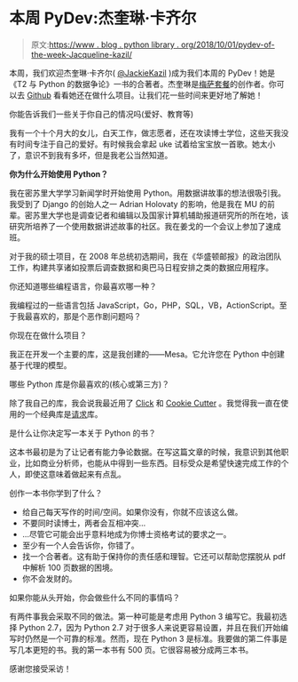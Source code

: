 # 本周 PyDev:杰奎琳·卡齐尔

> 原文:[https://www . blog . python library . org/2018/10/01/pydev-of-the-week-Jacqueline-kazil/](https://www.blog.pythonlibrary.org/2018/10/01/pydev-of-the-week-jacqueline-kazil/)

本周，我们欢迎杰奎琳·卡齐尔( [@JackieKazil](https://twitter.com/jackiekazil) )成为我们本周的 PyDev！她是《T2 与 Python 的数据争论》一书的合著者。杰奎琳是[梅萨套餐](https://github.com/projectmesa/mesa)的创作者。你可以去 [Github](https://github.com/jackiekazil) 看看她还在做什么项目。让我们花一些时间来更好地了解她！

你能告诉我们一些关于你自己的情况吗(爱好、教育等)

我有一个十个月大的女儿，白天工作，做志愿者，还在攻读博士学位，这些天我没有时间专注于自己的爱好。有时候我会拿起 uke 试着给宝宝放一首歌。她太小了，意识不到我有多坏，但是我老公当然知道。

**你为什么开始使用 Python？**

我在密苏里大学学习新闻学时开始使用 Python。用数据讲故事的想法很吸引我。我受到了 Django 的创始人之一 Adrian Holovaty 的影响，他是我在 MU 的前辈。密苏里大学也是调查记者和编辑以及国家计算机辅助报道研究所的所在地，该研究所培养了一个使用数据讲述故事的社区。我在姜戈的一个会议上参加了速成班。

对于我的硕士项目，在 2008 年总统初选期间，我在《华盛顿邮报》的政治团队工作，构建共享诸如投票后调查数据和奥巴马日程安排之类的数据应用程序。

你还知道哪些编程语言，你最喜欢哪一种？

我编程过的一些语言包括 JavaScript，Go，PHP，SQL，VB，ActionScript。至于我最喜欢的，那是个恶作剧问题吗？

你现在在做什么项目？

我正在开发一个主要的库，这是我创建的——Mesa。它允许您在 Python 中创建基于代理的模型。

哪些 Python 库是你最喜欢的(核心或第三方)？

除了我自己的库，我会说我最近用了 [Click](http://click.pocoo.org/5/) 和 [Cookie Cutter](https://github.com/audreyr/cookiecutter) 。我觉得我一直在使用的一个经典库是[请求](https://github.com/kennethreitz/requests)库。

是什么让你决定写一本关于 Python 的书？

这本书最初是为了让记者有能力争论数据。在写这篇文章的时候，我意识到其他职业，比如商业分析师，也能从中得到一些东西。目标受众是希望快速完成工作的个人，即使这意味着做起来有点乱。

创作一本书你学到了什么？

*   给自己每天写作的时间/空间。如果你没有，你就不应该这么做。
*   不要同时读博士，两者会互相冲突...
*   ...尽管它可能会出乎意料地成为你博士资格考试的要求之一。
*   至少有一个人会告诉你，你错了。
*   找一个合著者。这有助于保持你的责任感和理智。它还可以帮助您摆脱从 pdf 中解析 100 页数据的困境。
*   你不会发财的。

如果你能从头开始，你会做些什么不同的事情吗？

有两件事我会采取不同的做法。第一种可能是考虑用 Python 3 编写它。我最初选择 Python 2.7，因为 Python 2.7 对于很多人来说更容易设置，并且在我们开始编写时仍然是一个可靠的标准。然而，现在 Python 3 是标准。我要做的第二件事是写几本更短的书。我的第一本书有 500 页。它很容易被分成两三本书。

感谢您接受采访！